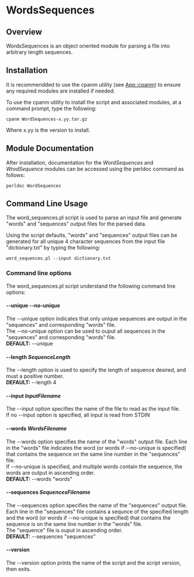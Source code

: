 # WordsSequences
## Overview

WordsSequences is an object oriented module for parsing a file into arbitrary
length sequences.

## Installation
It is recommendded to use the cpanm utility (see [App::cpanm](https://metacpan.org/pod/App::cpanminus)) to ensure any required modules are installed if needed.  

To use the cpanm utility to install the script and associated modules, at a command prompt, type the following:
```
cpanm WordSequences-x.yy.tar.gz
```
Where x.yy is the version to install.

## Module Documentation
After installation, documentation for the *WordSequences* and *WrodSequence* modules can be accessed using the perldoc command as follows:
```
perldoc WordSequences
```

## Command Line Usage
The word_sequences.pl script is used to parse an input file and generate "words" and 
"sequences" output files for the parsed data.

Using the script defaults, "words" and "sequences" output files can be generated for all unique 4 character sequences from the input file "dictionary.txt" by typing the following:
```
word_sequences.pl --input dictionary.txt
```

### Command line options
The word_sequences.pl script understand the following command line options:

#### --unique --no-unique
The --unique option indicates that only unique sequences are output in the "sequences" and corresponding "words" file.  
The --no-unique option can be used to ouput all sequences in the "sequences" and corresponding "words" file.  
**DEFAULT:** --unique

#### --length *SequenceLength*
The --length option is used to specify the length of sequence desired, and must a positive number.  
**DEFAULT:** --length 4

#### --input *InputFilename*
The --input option specifies the name of the file to read as the input file.  
If no --input option is specified, all input is read from STDIN

#### --words *WordsFilename*
The --words option specifies the name of the "words" output file.  Each line in the "words" file indicates the word (or words if --no-unique is specified) that contains the sequence on the same line number in the "sequences" file.  
If --no-unique is specified, and multiple words contain the sequence, the words are output in ascending order.  
**DEFAULT:** --words "words"

#### --sequences *SequencesFilename*
The --sequences option specifies the name of the "sequences" output file.  Each line in the "sequences" file contains a sequnce of the specified length and the word (or words if --no-unique is specified) that contains the sequence is on the same line number in the "words" file.  
The "sequence" file is ouput in ascending order.  
**DEFAULT:** --sequences "sequences"

#### --version
The --version option prints the name of the script and the script version, then exits.
